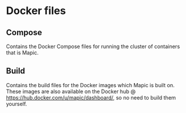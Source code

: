 # Docker files

## Compose
Contains the Docker Compose files for running the cluster of containers that is Mapic.

## Build
Contains the build files for the Docker images which Mapic is built on. These images are also available on the Docker hub @ https://hub.docker.com/u/mapic/dashboard/, so no need to build them yourself.